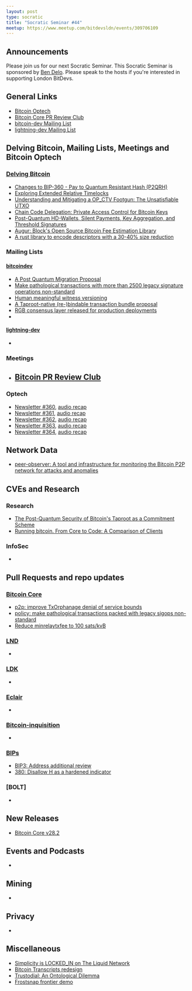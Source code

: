 ```yaml
---
layout: post
type: socratic
title: "Socratic Seminar #44"
meetup: https://www.meetup.com/bitdevsldn/events/309706109
---
```


## Announcements

Please join us for our next Socratic Seminar. This Socratic Seminar is sponsored by [Ben Delo](https://twitter.com/bendelo).
Please speak to the hosts if you're interested in supporting London BitDevs.

## General Links

* [Bitcoin Optech](https://bitcoinops.org)
* [Bitcoin Core PR Review Club](https://bitcoincore.reviews)
* [bitcoin-dev Mailing List](https://lists.linuxfoundation.org/pipermail/bitcoin-dev)
* [lightning-dev Mailing List](https://lists.linuxfoundation.org/pipermail/lightning-dev)

## Delving Bitcoin, Mailing Lists, Meetings and Bitcoin Optech
### [Delving Bitcoin](https://delvingbitcoin.org/)
- [Changes to BIP-360 - Pay to Quantum Resistant Hash (P2QRH)](https://delvingbitcoin.org/t/changes-to-bip-360-pay-to-quantum-resistant-hash-p2qrh/1811)
- [Exploring Extended Relative Timelocks](https://delvingbitcoin.org/t/exploring-extended-relative-timelocks/1818/8)
- [Understanding and Mitigating a OP\_CTV Footgun: The Unsatisfiable UTXO](https://delvingbitcoin.org/t/understanding-and-mitigating-a-op-ctv-footgun-the-unsatisfiable-utxo/1809)
- [Chain Code Delegation: Private Access Control for Bitcoin Keys](https://delvingbitcoin.org/t/chain-code-delegation-private-access-control-for-bitcoin-keys/1837)
- [Post-Quantum HD-Wallets, Silent Payments, Key Aggregation, and Threshold Signatures](https://delvingbitcoin.org/t/post-quantum-hd-wallets-silent-payments-key-aggregation-and-threshold-signatures/1854)
- [Augur: Block's Open Source Bitcoin Fee Estimation Library](https://delvingbitcoin.org/t/augur-block-s-open-source-bitcoin-fee-estimation-library/1848)
- [A rust library to encode descriptors with a 30-40% size reduction](https://delvingbitcoin.org/t/a-rust-library-to-encode-descriptors-with-a-30-40-size-reduction/1804)

### Mailing Lists
#### [bitcoindev](https://groups.google.com/g/bitcoindev)
- [A Post Quantum Migration Proposal](https://groups.google.com/g/bitcoindev/c/uEaf4bj07rE)
- [Make pathological transactions with more than 2500 legacy signature operations non-standard](https://groups.google.com/g/bitcoindev/c/u2Bz1Ms8_lA)
- [Human meaningful witness versioning](https://groups.google.com/g/bitcoindev/c/oScMvT8xZH4)
- [A Taproot-native (re-)bindable transaction bundle proposal](https://groups.google.com/g/bitcoindev/c/5wLThgegha4)
- [RGB consensus layer released for production deployments](https://groups.google.com/g/bitcoindev/c/LzMGclBdaUc)
- 

#### [lightning-dev](https://lists.linuxfoundation.org/pipermail/lightning-dev)
-

### Meetings
- [Bitcoin PR Review Club](https://bitcoincore.reviews)
  -

### Optech
- [Newsletter #360](https://bitcoinops.org/en/newsletters/2025/06/27/), [audio recap](https://bitcoinops.org/en/podcast/2025/06/30/)
- [Newsletter #361](https://bitcoinops.org/en/newsletters/2025/07/04/), [audio recap](https://bitcoinops.org/en/podcast/2025/07/08/)
- [Newsletter #362](https://bitcoinops.org/en/newsletters/2025/07/11/), [audio recap](https://bitcoinops.org/en/podcast/2025/07/15/)
- [Newsletter #363](https://bitcoinops.org/en/newsletters/2025/07/18/), [audio recap](https://bitcoinops.org/en/podcast/2025/07/22/)
- [Newsletter #364](https://bitcoinops.org/en/newsletters/2025/07/25/), [audio recap](https://bitcoinops.org/en/podcast/2025/07/29/)

## Network Data
- [peer-observer: A tool and infrastructure for monitoring the Bitcoin P2P network for attacks and anomalies](https://b10c.me/projects/024-peer-observer/)

## CVEs and Research
### Research
- [The Post-Quantum Security of Bitcoin's Taproot as a Commitment Scheme](https://eprint.iacr.org/2025/1307)
- [Running bitcoin. From Core to Code: A Comparison of Clients](https://s3.us-east-1.amazonaws.com/1a1z.com/files/1A1z+-+Running+Bitcoin+-+Client+Comparison.pdf)

### InfoSec
-

## Pull Requests and repo updates
### [Bitcoin Core](https://github.com/bitcoin/bitcoin)
<!--- Link to query merged PRs since YYYY-MM-DD sorted by descending activity: https://github.com/bitcoin/bitcoin/pulls?page=1&q=is%3Apr+is%3Aclosed+merged%3A%3EYYYY-MM-DD+sort%3Acomments-desc -->
- [p2p: improve TxOrphanage denial of service bounds](https://github.com/bitcoin/bitcoin/pull/31829)
- [policy: make pathological transactions packed with legacy sigops non-standard](https://github.com/bitcoin/bitcoin/pull/32521)
- [Reduce minrelaytxfee to 100 sats/kvB](https://github.com/bitcoin/bitcoin/pull/32959)


### [LND](https://github.com/lightningnetwork/lnd)
-

### [LDK](https://github.com/lightningdevkit/rust-lightning)
-

### [Eclair](https://github.com/ACINQ/eclair)
-

### [Bitcoin-inquisition](https://github.com/bitcoin-inquisition/bitcoin)
-

### [BIPs](https://github.com/bitcoin/bips)
- [BIP3: Address additional review](https://github.com/bitcoin/bips/pull/1819)
- [380: Disallow H as a hardened indicator](https://github.com/bitcoin/bips/pull/1888)

### [BOLT]
-

## New Releases
- [Bitcoin Core v28.2](https://github.com/bitcoin/bitcoin/tree/v28.2)

## Events and Podcasts
-

## Mining
-

## Privacy
-

## Miscellaneous
- [Simplicity is LOCKED_IN on The Liquid Network](https://simplicity-lang.org/)
- [Bitcoin Transcripts redesign](https://x.com/Bitcoin_Devs/status/1943315955259502625)
- [Trustodial: An Ontological Dilemma](https://bitcoinmagazine.com/technical/trustodial-an-ontological-dilemma)
- [Frostsnap frontier demo](https://x.com/FrostsnapTech/status/1939519321862291621)
